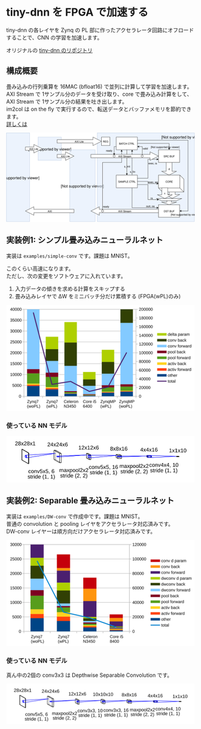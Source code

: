 # tiny-dnn を FPGA で加速する

tiny-dnn の各レイヤを Zynq の PL 部に作ったアクセラレータ回路にオフロードすることで、CNN の学習を加速します。

オリジナルの [tiny-dnn のリポジトリ](https://github.com/tiny-dnn/tiny-dnn)

## 構成概要

畳み込みの行列乗算を 16MAC (bfloat16) で並列に計算して学習を加速します。  
AXI Stream で 1サンプル分のデータを受け取り、core で畳み込み計算をして、AXI Stream で 1サンプル分の結果を吐き出します。  
im2col は on the fly で実行するので、転送データとバッファメモリを節約できます。  
[詳しくは](https://github.com/tom01h/tiny-dnn-fpga/blob/master/function.md)

![](top.svg)

## 実装例1: シンプル畳み込みニューラルネット

実装は ```examples/simple-conv``` です。課題は MNIST。

このくらい高速になります。  
ただし、次の変更をソフトウェアに入れています。

1. 入力データの傾きを求める計算をスキップする
2. 畳み込みレイヤで ΔW をミニバッチ分だけ累積する (FPGA(wPL)のみ)

![](examples/simple-conv/speed.svg)

### 使っている NN モデル
![](examples/simple-conv/model.svg)

## 実装例2: Separable 畳み込みニューラルネット

実装は ```examples/DW-conv``` で作成中です。課題は MNIST。  
普通の convolution と pooling レイヤをアクセラレータ対応済みです。  
DW-conv レイヤーは順方向だけアクセラレータ対応済みです。



![](examples/DW-conv/speed.svg)

### 使っている NN モデル

真ん中の2個の conv3x3 は Depthwise Separable Convolution です。

![](examples/DW-conv/model.svg)


